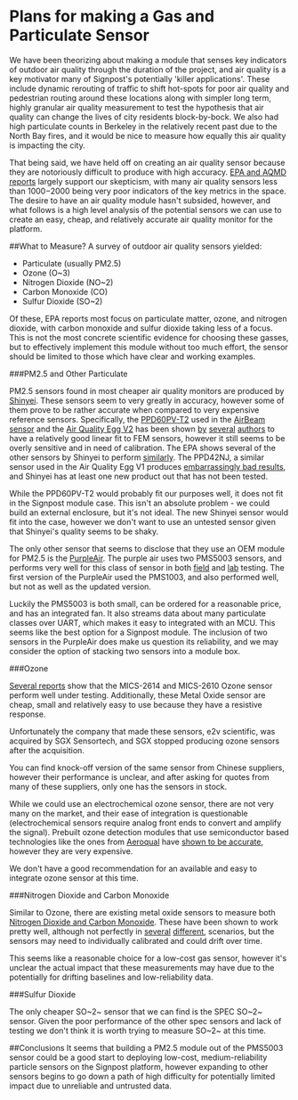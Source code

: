 Plans for making a Gas and Particulate Sensor
=============================================

We have been theorizing about making a module that senses key indicators
of outdoor air quality through the duration of the project, and air quality
is a key motivator many of Signpost's potentially 'killer applications'.
These include dynamic rerouting of traffic to shift hot-spots for poor 
air quality and pedestrian routing around these locations along with simpler
long term, highly granular air quality measurement to test the hypothesis
that air quality can change the lives of city residents block-by-bock. 
We also had high particulate counts in Berkeley in the relatively
recent past due to the North Bay fires, and it would be nice to measure
how equally this air quality is impacting the city.

That being said, we have held off on creating an air quality sensor because
they are notoriously difficult to produce with high accuracy. 
[EPA and AQMD reports](http://www.aqmd.gov/aq-spec/sensors)
largely support our skepticism, with many air quality sensors less than $1000-$2000
being very poor indicators of the key metrics in the space. The desire to have
an air quality module hasn't subsided, however, and what follows is a high level
analysis of the potential sensors we can use to create an easy, cheap, and
relatively accurate air quality monitor for the platform. 

##What to Measure?
A survey of outdoor air quality sensors yielded:
 - Particulate (usually PM2.5)
 - Ozone (O~3)
 - Nitrogen Dioxide (NO~2)
 - Carbon Monoxide (CO)
 - Sulfur Dioxide (SO~2)

Of these, EPA reports most focus on particulate matter, 
ozone, and nitrogen dioxide, with carbon monoxide and sulfur dioxide taking
less of a focus. This is not the most concrete scientific evidence for
choosing these gasses, but to effectively implement this module without
too much effort, the sensor should be limited to those which have clear and 
working examples.

###PM2.5 and  Other Particulate

PM2.5 sensors found in most cheaper air quality monitors are produced by
[Shinyei](http://www.shinyei.co.jp/stc/eng/optical/index.html). These
sensors seem to very greatly in accuracy, however some of them
prove to be rather accurate when compared to very expensive reference
sensors. Specifically, the [PPD60PV-T2](http://www.shinyei.co.jp/stc/eng/optical/main_ppd60pv.html)
used in the [AirBeam sensor](http://www.takingspace.org/aircasting/airbeam/)
and the [Air Quality Egg V2](https://airqualityegg.wickeddevice.com/)
has been shown 
[by](http://www.aqmd.gov/docs/default-source/aq-spec/field-evaluations/air-quality-egg-v2_pm---field-evaluation.pdf?sfvrsn=2) 
[several](https://www.atmos-meas-tech.net/9/5281/2016/amt-9-5281-2016-discussion.html) 
[authors](http://www.aqmd.gov/docs/default-source/aq-spec/field-evaluations/airbeam---field-evaluation.pdf?sfvrsn=4) 
to have a relatively good linear fit to FEM sensors, however it still seems
to be overly sensitive and in need of calibration. The EPA shows
several of the other sensors by Shinyei to perform 
[similarly](https://cfpub.epa.gov/si/si_public_record_report.cfm?dirEntryId=297517&simpleSearch=1&searchAll=EPA%2F600%2FR-14%2F464).
The PPD42NJ, a similar sensor used in the Air Quality Egg V1 produces 
[embarrassingly bad results](http://www.aqmd.gov/docs/default-source/aq-spec/field-evaluations/air-quality-egg-v1---field-evaluation.pdf?sfvrsn=17),
and Shinyei has at least one new product out that has not been tested.

While the PPD60PV-T2 would probably fit our purposes well, it does not
fit in the Signpost module case. This isn't an absolute problem - we could
build an external enclosure, but it's not ideal. The new Shinyei sensor
would fit into the case, however we don't want to use an untested sensor given
that Shinyei's quality seems to be shaky.

The only other sensor that seems to disclose that they use an OEM module for
PM2.5 is the [PurpleAir](https://www.purpleair.com/). The purple air uses two
PMS5003 sensors, and performs very well for this class of sensor 
in both 
[field](http://www.aqmd.gov/docs/default-source/aq-spec/field-evaluations/purple-air-pa-ii---field-evaluation.pdf?sfvrsn=4) and 
[lab](http://www.aqmd.gov/docs/default-source/aq-spec/laboratory-evaluations/purple-air-pa-ii---lab-evaluation.pdf?sfvrsn=4) testing.
The first version of the PurpleAir used the PMS1003, and also performed well, but not as well as the updated version.

Luckily the PMS5003 is both small, can be ordered for a reasonable price, and has an integrated fan. It
also streams data about many particulate classes over UART, which makes it easy to integrated with an MCU.
This seems like the best option for a Signpost module. The inclusion of two sensors in the PurpleAir does make us
question its reliability, and we may consider the option of stacking two sensors into a module box.

###Ozone

[Several reports](https://www.epa.gov/air-sensor-toolbox/evaluation-emerging-air-pollution-sensor-performance) show that the MICS-2614 and MICS-2610 Ozone sensor perform well
under testing. Additionally, these Metal Oxide sensor are cheap, small and
relatively easy to use because they have a resistive response.

Unfortunately the company that made these sensors, e2v scientific, was acquired
by SGX Sensortech, and SGX stopped producing ozone sensors after the acquisition.

You can find knock-off version of the same sensor from Chinese suppliers, however
their performance is unclear, and after asking for quotes from many of these
suppliers, only one has the sensors in stock.

While we could use an electrochemical ozone sensor, there are not very many
on the market, and their ease of integration is questionable (electrochemical
sensors require analog front ends to convert and amplify the signal). Prebuilt
ozone detection modules that use semiconductor based technologies like the ones from [Aeroqual](http://www.gas-sensing.com/fixed-mount-monitors/aeroqual-sm-50.html?sel=2341&gclid=EAIaIQobChMIzcrMvo7F2QIVxF5-Ch20Bg3uEAQYAyABEgK2x_D_BwE) have [shown to be accurate](https://www.atmos-meas-tech.net/9/5281/2016/amt-9-5281-2016-discussion.html),
however they are very expensive.

We don't have a good recommendation for an available and easy to integrate
ozone sensor at this time.


###Nitrogen Dioxide and Carbon Monoxide

Similar to Ozone, there are existing metal oxide sensors to measure both
[Nitrogen Dioxide and Carbon Monoxide](https://sgx.cdistore.com/Manufacturers/e2v/FP/metaloxide-gas-sensor/?type=10420&manf=364&cate=364:5&NavType=2&sd=true#null). These have been shown to work pretty well, although not perfectly in 
[several](https://www.epa.gov/air-sensor-toolbox/evaluation-emerging-air-pollution-sensor-performance) 
[different](http://www.aqmd.gov/docs/default-source/aq-spec/field-evaluations/smart-citizen-kit---field-evaluation.pdf?sfvrsn=2),
scenarios, but the sensors may need to individually calibrated and could drift over time.

This seems like a reasonable choice for a low-cost gas sensor, however it's unclear the
actual impact that these measurements may have due to the potentially
for drifting baselines and low-reliability data.


###Sulfur Dioxide

The only cheaper SO~2~ sensor that we can find is the 
SPEC SO~2~ sensor. Given the poor performance of the other spec sensors and lack
of testing we don't think it is worth trying to measure SO~2~ at this time.


##Conclusions
It seems that building a PM2.5 module out of the PMS5003 sensor could be a good
start to deploying low-cost, medium-reliability particle sensors on the Signpost platform, however
expanding to other sensors begins to go down a path of high difficulty for
potentially limited impact due to unreliable and untrusted data.
